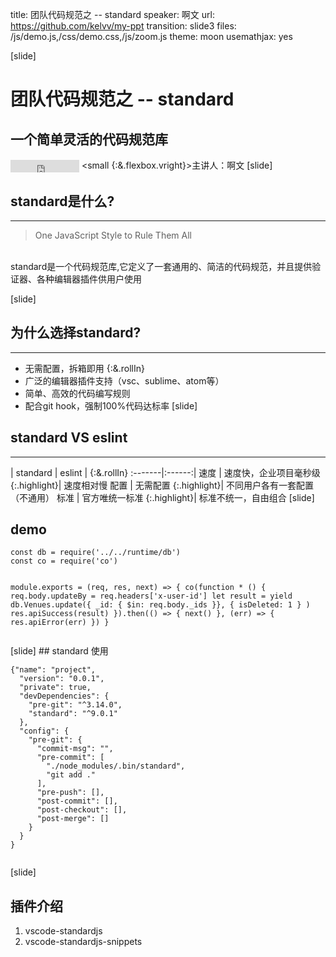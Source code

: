 title: 团队代码规范之 -- standard
speaker:  啊文
url: https://github.com/kelvv/my-ppt
transition: slide3
files: /js/demo.js,/css/demo.css,/js/zoom.js
theme: moon
usemathjax: yes

[slide]
# 团队代码规范之 -- standard
## 一个简单灵活的代码规范库
<small style="vertical-align:middle;display:inline-block"><iframe src="http://ghbtns.com/github-btn.html?user=feross&repo=standard&type=watch&count=true" allowtransparency="true" frameborder="0" scrolling="0" width="110" height="20" style="width:110px;height:20px;  background-color: transparent;"></iframe></small>
<small {:&.flexbox.vright}>主讲人：啊文</small>
[slide]
## standard是什么?
---- 
  > One JavaScript Style to Rule Them All
  
  </br>
  standard是一个代码规范库,它定义了一套通用的、简洁的代码规范，并且提供验证器、各种编辑器插件供用户使用
  
[slide]
## 为什么选择standard?
----
* 无需配置，拆箱即用 {:&.rollIn}
* 广泛的编辑器插件支持（vsc、sublime、atom等）
* 简单、高效的代码编写规则
* 配合git hook，强制100%代码达标率
[slide]
## standard  VS  eslint
---
| standard | eslint | {:&.rollIn}
:-------|:------:|
速度  | 速度快，企业项目毫秒级 {:.highlight}| 速度相对慢
配置  | 无需配置 {:.highlight}| 不同用户各有一套配置（不通用）
标准  | 官方唯统一标准 {:.highlight}| 标准不统一，自由组合
[slide]
## demo
<div class="columns-1">
    <pre><code class="javascript">const db = require('../../runtime/db')
const co = require('co')

module.exports = (req, res, next) => {
  co(function * () {
    req.body.updateBy = req.headers['x-user-id']
    let result = yield db.Venues.update({
      _id: {
        $in: req.body._ids
      }},
      {
        isDeleted: 1
      }
    )
    res.apiSuccess(result)
  }).then(() => {
    next()
  }, (err) => {
    res.apiError(err)
  })
}
    </code></pre>
</div>
[slide]
## standard 使用
<div class="columns-1">
    <pre><code class="javascript">{"name": "project",
  "version": "0.0.1",
  "private": true,
  "devDependencies": {
    "pre-git": "^3.14.0",
    "standard": "^9.0.1"
  },
  "config": {
    "pre-git": {
      "commit-msg": "",
      "pre-commit": [
        "./node_modules/.bin/standard",
        "git add ."
      ],
      "pre-push": [],
      "post-commit": [],
      "post-checkout": [],
      "post-merge": []
    }
  }
}
    </code></pre>
</div>

[slide]
## 插件介绍
1. vscode-standardjs
2. vscode-standardjs-snippets